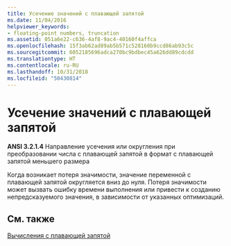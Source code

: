 ```yaml
---
title: Усечение значений с плавающей запятой
ms.date: 11/04/2016
helpviewer_keywords:
- floating-point numbers, truncation
ms.assetid: 051a6e22-c636-4af8-9ac4-40160f4affca
ms.openlocfilehash: 15f3ab62ad89ab5b571c528160b9ccd86ab93c5c
ms.sourcegitcommit: 6052185696adca270bc9bdbec45a626dd89cdcdd
ms.translationtype: HT
ms.contentlocale: ru-RU
ms.lasthandoff: 10/31/2018
ms.locfileid: "50430814"
---
```

# <a name="truncation-of-floating-point-values"></a>Усечение значений с плавающей запятой

**ANSI 3.2.1.4** Направление усечения или округления при преобразовании числа с плавающей запятой в формат с плавающей запятой меньшего размера

Когда возникает потеря значимости, значение переменной с плавающей запятой округляется вниз до нуля. Потеря значимости может вызвать ошибку времени выполнения или привести к созданию непредсказуемого значения, в зависимости от указанных оптимизаций.

## <a name="see-also"></a>См. также

[Вычисления с плавающей запятой](../c-language/floating-point-math.md)